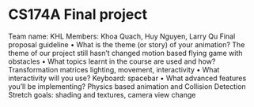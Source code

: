 # CS174A Final project
Team name: KHL 
Members: Khoa Quach, Huy Nguyen, Larry Qu
Final proposal guideline 
• What is the theme (or story) of your animation? 
The theme of our project still hasn’t changed
motion based flying game with obstacles
• What topics learnt in the course are used and how? 
Transformation matrices
lighting, movement, interactivity
• What interactivity will you use? 
Keyboard: spacebar
• What advanced features you’ll be implementing? 
Physics based animation and Collision Detection
Stretch goals: shading and textures, camera view change
